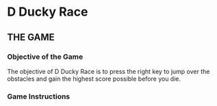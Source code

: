 # D Ducky Race

## THE GAME
### Objective of the Game

The objective of D Ducky Race is to press the right key to jump over the obstacles and gain the highest score possible before you die.

### Game Instructions

